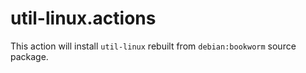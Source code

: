 # util-linux.actions
This action will install `util-linux` rebuilt from `debian:bookworm` source package.
